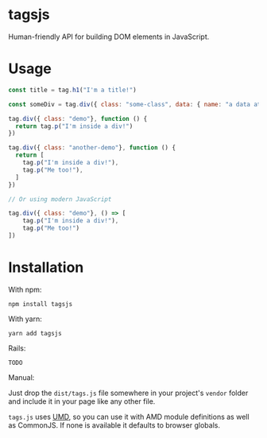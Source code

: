 # tagsjs
Human-friendly API for building DOM elements in JavaScript.

# Usage

```javascript
const title = tag.h1("I'm a title!")

const someDiv = tag.div({ class: "some-class", data: { name: "a data attribute" } }, "I have a class and a data-attribute!")

tag.div({ class: "demo"}, function () {
  return tag.p("I'm inside a div!")
})

tag.div({ class: "another-demo"}, function () {
  return [
    tag.p("I'm inside a div!"),
    tag.p("Me too!"),
  ]
})

// Or using modern JavaScript

tag.div({ class: "demo"}, () => [
    tag.p("I'm inside a div!"),
    tag.p("Me too!")
])
```

# Installation
With npm:

    npm install tagsjs

With yarn:

    yarn add tagsjs

Rails:

    TODO

Manual:

Just drop the `dist/tags.js` file somewhere in your project's `vendor` folder
and include it in your page like any other file.

`tags.js` uses
[UMD](https://www.davidbcalhoun.com/2014/what-is-amd-commonjs-and-umd/), so you
can use it  with AMD module definitions as well as CommonJS. If none is
available it defaults  to browser globals.
